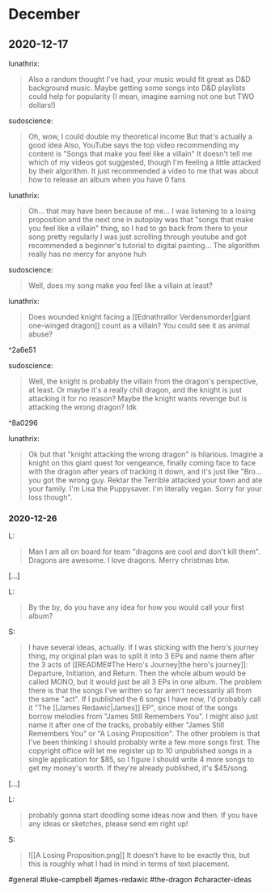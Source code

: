 # December
## 2020-12-17

lunathrix:
>Also a random thought I've had, your music would fit great as D&D background music. Maybe getting some songs into D&D playlists could help for popularity (I mean, imagine earning not one but TWO dollars!)

sudoscience:
>Oh, wow, I could double my theoretical income
>But that's actually a good idea
>Also, YouTube says the top video recommending my content is "Songs that make you feel like a villain"
>It doesn't tell me which of my videos got suggested, though
>I'm feeling a little attacked by their algorithm. It just recommended a video to me that was about how to release an album when you have 0 fans

lunathrix:
>Oh... that may have been because of me... I was listening to a losing proposition and the next one in autoplay was that "songs that make you feel like a villain" thing, so I had to go back from there to your song pretty regularly
>I was just scrolling through youtube and got recommended a beginner's tutorial to digital painting... The algorithm really has no mercy for anyone huh

sudoscience:
>Well, does my song make you feel like a villain at least?

lunathrix:
>Does wounded knight facing a [[Ednathrallor Verdensmorder|giant one-winged dragon]] count as a villain?
>You could see it as animal abuse?

^2a6e51

sudoscience:
>Well, the knight is probably the villain from the dragon's perspective, at least. Or maybe it's a really chill dragon, and the knight is just attacking it for no reason? Maybe the knight wants revenge but is attacking the wrong dragon? Idk

^8a0296

lunathrix:
>Ok but that "knight attacking the wrong dragon" is hilarious. Imagine a knight on this giant quest for vengeance, finally coming face to face with the dragon after years of tracking it down, and it's just like "Bro... you got the wrong guy. Rektar the Terrible attacked your town and ate your family. I'm Lisa the Puppysaver. I'm literally vegan. Sorry for your loss though".

### 2020-12-26
L:
>Man I am all on board for team "dragons are cool and don't kill them". Dragons are awesome. I love dragons. Merry christmas btw.

\[...\]

L:
>By the by, do you have any idea for how you would call your first album?

S:
>I have several ideas, actually. If I was sticking with the hero's journey thing, my original plan was to split it into 3 EPs and name them after the 3 acts of [[README#The Hero's Journey|the hero's journey]]: Departure, Initiation, and Return. Then the whole album would be called MONO, but it would just be all 3 EPs in one album. The problem there is that the songs I've written so far aren't necessarily all from the same "act".
>If I published the 6 songs I have now, I'd probably call it "The [[James Redawić|James]] EP", since most of the songs borrow melodies from "James Still Remembers You". I might also just name it after one of the tracks, probably either "James Still Remembers You" or "A Losing Proposition".
>The other problem is that I've been thinking I should probably write a few more songs first. The copyright office will let me register up to 10 unpublished songs in a single application for $85, so I figure I should write 4 more songs to get my money's worth. If they're already published, it's $45/song.

\[...\]

L:
>probably gonna start doodling some ideas now and then. If you have any ideas or sketches, please send em right up!

S:
>![[A Losing Proposition.png]]
>It doesn't have to be exactly this, but this is roughly what I had in mind in terms of text placement.

#general #luke-campbell #james-redawic #the-dragon #character-ideas 
